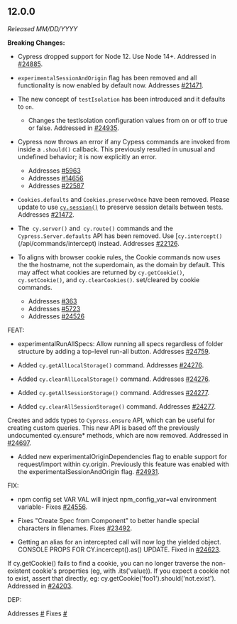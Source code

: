 ## 12.0.0

_Released MM/DD/YYYY_

**Breaking Changes:**

- Cypress dropped support for Node 12. Use Node 14+. Addressed in
  [#24885](https://github.com/cypress-io/cypress/pull/24885).
- `experimentalSessionAndOrigin` flag has been removed and all functionality is
  now enabled by default now. Addresses
  [#21471](https://github.com/cypress-io/cypress/issues/21471).

- The new concept of `testIsolation` has been introduced and it defaults to
  `on`.
  - Changes the testIsolation configuration values from on or off to true or
    false. Addressed in
    [#24935](https://github.com/cypress-io/cypress/pull/24935).
- Cypress now throws an error if any Cypess commands are invoked from inside a
  `.should()` callback. This previously resulted in unusual and undefined
  behavior; it is now explicitly an error.

  - Addresses [#5963](https://github.com/cypress-io/cypress/issues/5963)
  - Addresses [#14656](https://github.com/cypress-io/cypress/issues/14656)
  - Addresses [#22587](https://github.com/cypress-io/cypress/issues/22587)

- `Cookies.defaults` and `Cookies.preserveOnce` have been removed. Please update
  to use [`cy.session()`](/api/commands/session) to preserve session details
  between tests. Addresses
  [#21472](https://github.com/cypress-io/cypress/issues/21472).

- The` cy.server()` and` cy.route()` commands and the `Cypress.Server.defaults`
  API has been removed. Use [`cy.intercept()`(/api/commands/intercept) instead.
  Addresses [#22126](https://github.com/cypress-io/cypress/issues/22126).

- To aligns with browser cookie rules, the Cookie commands now uses the the
  hostname, not the superdomain, as the domain by default. This may affect what
  cookies are returned by `cy.getCookie()`, `cy.setCookie()`, and
  `cy.clearCookies()`. set/cleared by cookie commands.
  - Addresses [#363](https://github.com/cypress-io/cypress/issues/363)
  - Addresses [#5723](https://github.com/cypress-io/cypress/issues/5723)
  - Addresses [#24526](https://github.com/cypress-io/cypress/issues/24526)

FEAT:

- experimentalRunAllSpecs: Allow running all specs regardless of folder
  structure by adding a top-level run-all button. Addresses
  [#24759](https://github.com/cypress-io/cypress/issues/24759).

- Added `cy.getAllLocalStorage()` command. Addresses
  [#24276](https://github.com/cypress-io/cypress/issues/24276).
- Added `cy.clearAllLocalStorage()` command. Addresses
  [#24276](https://github.com/cypress-io/cypress/issues/24276).
- Added `cy.getAllSessionStorage()` command. Addresses
  [#24277](https://github.com/cypress-io/cypress/issues/24277).
- Added `cy.clearAllSessionStorage()` command. Addresses
  [#24277](https://github.com/cypress-io/cypress/issues/24277).

Creates and adds types to `Cypress.ensure` API, which can be useful for creating
custom queries. This new API is based off the previously undocumented
cy.ensure\* methods, which are now removed. Addressed in
[#24697](https://github.com/cypress-io/cypress/pull/24697).

<!-- - Added public types to the internal `cy.now()` command. -->

- Added new experimentalOriginDependencies flag to enable support for
  request/import within cy.origin. Previously this feature was enabled with the
  experimentalSessionAndOrigin flag.
  [#24931](https://github.com/cypress-io/cypress/pull/24931).

FIX:

- npm config set VAR VAL will inject npm_config_var=val environment variable-
  Fixes [#24556](https://github.com/cypress-io/cypress/issues/24556).
- Fixes "Create Spec from Component" to better handle special characters in
  filenames. Fixes [#23492](https://github.com/cypress-io/cypress/issues/23492).

- Getting an alias for an intercepted call will now log the yielded object.
  CONSOLE PROPS FOR CY.incercept().as() UPDATE. Fixed in
  [#24623](https://github.com/cypress-io/cypress/pull/24623).

If cy.getCookie() fails to find a cookie, you can no longer traverse the
non-existent cookie's properties (eg, with .its('value)). If you expect a cookie
not to exist, assert that directly, eg:
cy.getCookie('foo1').should('not.exist'). Addressed in
[#24203](https://github.com/cypress-io/cypress/pull/24203).

DEP:

Addresses [#](https://github.com/cypress-io/cypress/issues/) Fixes
[#](https://github.com/cypress-io/cypress/issues/)

